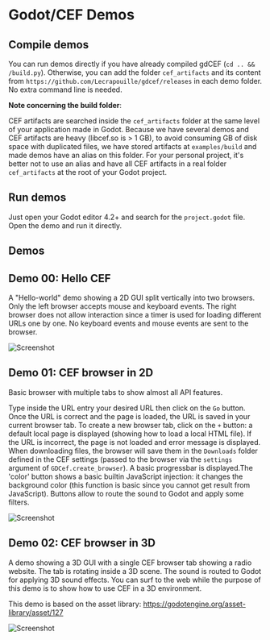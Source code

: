 # Godot/CEF Demos

## Compile demos

You can run demos directly if you have already compiled gdCEF (`cd .. && /build.py`). Otherwise, you can add the folder `cef_artifacts` and its content from `https://github.com/Lecrapouille/gdcef/releases` in each demo folder. No extra command line is needed.

**Note concerning the build folder**:

CEF artifacts are searched inside the `cef_artifacts` folder at the same level of your application made in Godot. Because we have several demos and CEF artifacts are heavy (libcef.so is > 1 GB), to avoid consuming GB of disk space with duplicated files, we have stored artifacts at `examples/build` and made demos have an alias on this folder. For your personal project, it's better not to use an alias and have all CEF artifacts in a real folder `cef_artifacts` at the root of your Godot project.

## Run demos

Just open your Godot editor 4.2+ and search for the `project.godot` file. Open the demo and run it directly.

## Demos

## Demo 00: Hello CEF

A "Hello-world" demo showing a 2D GUI split vertically into two browsers. Only the left browser accepts mouse and keyboard events. The right browser does not allow interaction since a timer is used for loading different URLs one by one. No keyboard events and mouse events are sent to the browser.

![Screenshot](HelloCEF/icon.png)

## Demo 01: CEF browser in 2D

Basic browser with multiple tabs to show almost all API features.

Type inside the URL entry your desired URL then click on the `Go` button. Once the URL is correct and the page is loaded, the URL is saved in your current browser tab. To create a new browser tab, click on the `+` button: a default local page is displayed (showing how to load a local HTML file). If the URL is incorrect, the page is not loaded and error message is displayed. When downloading files, the browser will save them in the `Downloads` folder defined in the CEF settings (passed to the browser via the `settings` argument of `GDCef.create_browser`). A basic progressbar is displayed.The 'color' button shows a basic builtin JavaScript injection: it changes the background color (this function is basic since you cannot get result from JavaScript). Buttons allow to route the sound to Godot and apply some filters.

![Screenshot](2D/icon.png)

## Demo 02: CEF browser in 3D

A demo showing a 3D GUI with a single CEF browser tab showing a radio website. The tab is rotating inside a 3D scene. The sound is routed to Godot for applying 3D sound effects. You can surf to the web while the purpose of this demo is to show how to use CEF in a 3D environment.

This demo is based on the asset library: https://godotengine.org/asset-library/asset/127

![Screenshot](3D/icon.png)
